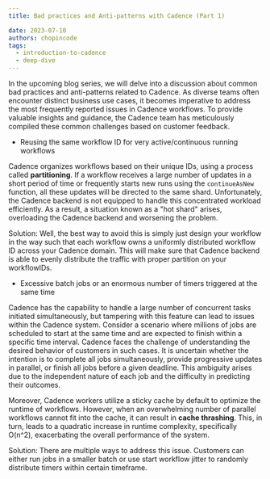 ```yaml
---
title: Bad practices and Anti-patterns with Cadence (Part 1)

date: 2023-07-10
authors: chopincode
tags:
  - introduction-to-cadence
  - deep-dive
---
```


In the upcoming blog series, we will delve into a discussion about common bad practices and anti-patterns related to Cadence. As diverse teams often encounter distinct business use cases, it becomes imperative to address the most frequently reported issues in Cadence workflows. To provide valuable insights and guidance, the Cadence team has meticulously compiled these common challenges based on customer feedback.

* Reusing the same workflow ID for very active/continuous running workflows

Cadence organizes workflows based on their unique IDs, using a process called <b>partitioning</b>. If a workflow receives a large number of updates in a short period of time or frequently starts new runs using the `continueAsNew` function, all these updates will be directed to the same shard. Unfortunately, the Cadence backend is not equipped to handle this concentrated workload efficiently. As a result, a situation known as a "hot shard" arises, overloading the Cadence backend and worsening the problem.

Solution:
Well, the best way to avoid this is simply just design your workflow in the way such that each workflow owns a uniformly distributed workflow ID across your Cadence domain. This will make sure that Cadence backend is able to evenly distribute the traffic with proper partition on your workflowIDs.

* Excessive batch jobs or an enormous number of timers triggered at the same time

Cadence has the capability to handle a large number of concurrent tasks initiated simultaneously, but tampering with this feature can lead to issues within the Cadence system. Consider a scenario where millions of jobs are scheduled to start at the same time and are expected to finish within a specific time interval. Cadence faces the challenge of understanding the desired behavior of customers in such cases. It is uncertain whether the intention is to complete all jobs simultaneously, provide progressive updates in parallel, or finish all jobs before a given deadline. This ambiguity arises due to the independent nature of each job and the difficulty in predicting their outcomes.

Moreover, Cadence workers utilize a sticky cache by default to optimize the runtime of workflows. However, when an overwhelming number of parallel workflows cannot fit into the cache, it can result in <b>cache thrashing</b>. This, in turn, leads to a quadratic increase in runtime complexity, specifically O(n^2), exacerbating the overall performance of the system.

Solution:
There are multiple ways to address this issue. Customers can either run jobs in a smaller batch or use start workflow jitter to randomly distribute timers within certain timeframe.
